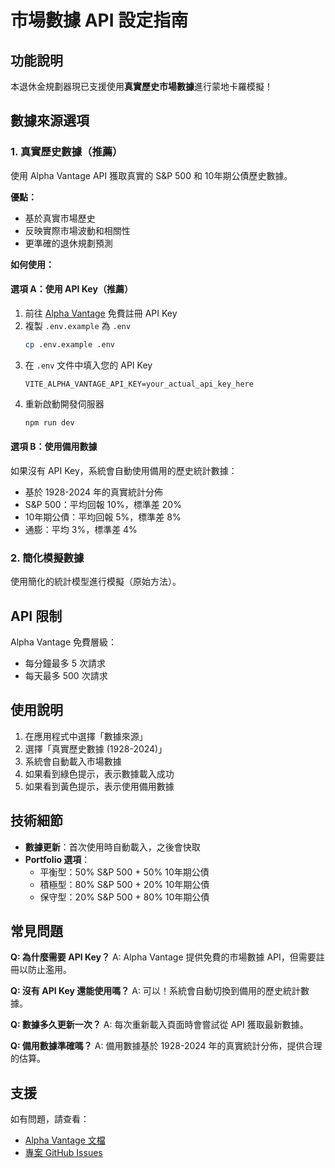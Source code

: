 # 市場數據 API 設定指南

## 功能說明

本退休金規劃器現已支援使用**真實歷史市場數據**進行蒙地卡羅模擬！

## 數據來源選項

### 1. 真實歷史數據（推薦）
使用 Alpha Vantage API 獲取真實的 S&P 500 和 10年期公債歷史數據。

**優點：**
- 基於真實市場歷史
- 反映實際市場波動和相關性
- 更準確的退休規劃預測

**如何使用：**

#### 選項 A：使用 API Key（推薦）
1. 前往 [Alpha Vantage](https://www.alphavantage.co/support/#api-key) 免費註冊 API Key
2. 複製 `.env.example` 為 `.env`
   ```bash
   cp .env.example .env
   ```
3. 在 `.env` 文件中填入您的 API Key
   ```
   VITE_ALPHA_VANTAGE_API_KEY=your_actual_api_key_here
   ```
4. 重新啟動開發伺服器
   ```bash
   npm run dev
   ```

#### 選項 B：使用備用數據
如果沒有 API Key，系統會自動使用備用的歷史統計數據：
- 基於 1928-2024 年的真實統計分佈
- S&P 500：平均回報 10%，標準差 20%
- 10年期公債：平均回報 5%，標準差 8%
- 通膨：平均 3%，標準差 4%

### 2. 簡化模擬數據
使用簡化的統計模型進行模擬（原始方法）。

## API 限制

Alpha Vantage 免費層級：
- 每分鐘最多 5 次請求
- 每天最多 500 次請求

## 使用說明

1. 在應用程式中選擇「數據來源」
2. 選擇「真實歷史數據 (1928-2024)」
3. 系統會自動載入市場數據
4. 如果看到綠色提示，表示數據載入成功
5. 如果看到黃色提示，表示使用備用數據

## 技術細節

- **數據更新**：首次使用時自動載入，之後會快取
- **Portfolio 選項**：
  - 平衡型：50% S&P 500 + 50% 10年期公債
  - 積極型：80% S&P 500 + 20% 10年期公債
  - 保守型：20% S&P 500 + 80% 10年期公債

## 常見問題

**Q: 為什麼需要 API Key？**
A: Alpha Vantage 提供免費的市場數據 API，但需要註冊以防止濫用。

**Q: 沒有 API Key 還能使用嗎？**
A: 可以！系統會自動切換到備用的歷史統計數據。

**Q: 數據多久更新一次？**
A: 每次重新載入頁面時會嘗試從 API 獲取最新數據。

**Q: 備用數據準確嗎？**
A: 備用數據基於 1928-2024 年的真實統計分佈，提供合理的估算。

## 支援

如有問題，請查看：
- [Alpha Vantage 文檔](https://www.alphavantage.co/documentation/)
- [專案 GitHub Issues](../../issues)

